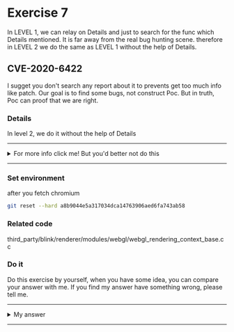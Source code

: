 # Exercise 7

In LEVEL 1, we can relay on Details and just to search for the func which Details mentioned. It is far away from the real bug hunting scene. therefore in LEVEL 2 we do the same as LEVEL 1 without the help of Details.

## CVE-2020-6422
I sugget you don't search any report about it to prevents get too much info like patch. Our goal is to find some bugs, not construct Poc. But in truth, Poc can proof that we are right.



### Details

In level 2, we do it without the help of Details


---------

<details>
  <summary>For more info click me! But you'd better not do this</summary>

  https://bugs.chromium.org/p/chromium/issues/detail?id=1166091

</details>

--------

### Set environment

after you fetch chromium
```sh
git reset --hard a8b9044e5a317034dca14763906aed6fa743ab58
```


### Related code

third_party/blink/renderer/modules/webgl/webgl_rendering_context_base.cc


### Do it
Do this exercise by yourself, when you have some idea, you can compare your answer with me. If you find my answer have something wrong, please tell me.


---------

<details>
  <summary>My answer</summary>

   [ write your answer here ]

</details>

--------
